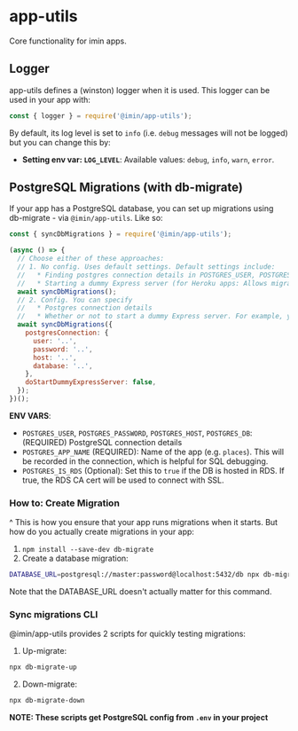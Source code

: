 # app-utils

Core functionality for imin apps.

## Logger

app-utils defines a (winston) logger when it is used. This logger can be used in your app with:

```js
const { logger } = require('@imin/app-utils');
```

By default, its log level is set to `info` (i.e. `debug` messages will not be logged) but you can change this by:

* **Setting env var: `LOG_LEVEL`**: Available values: `debug`, `info`, `warn`, `error`.

## PostgreSQL Migrations (with db-migrate)

If your app has a PostgreSQL database, you can set up migrations using db-migrate - via `@imin/app-utils`. Like so:

```js
const { syncDbMigrations } = require('@imin/app-utils');

(async () => {
  // Choose either of these approaches:
  // 1. No config. Uses default settings. Default settings include:
  //   * Finding postgres connection details in POSTGRES_USER, POSTGRES_PASSWORD, POSTGRES_HOST, POSTGRES_DB env vars.
  //   * Starting a dummy Express server (for Heroku apps: Allows migration to take longer than the Heroku app 30s boot timeout by launching a dummy express server which just returns 404 for all requests. The dummy express server is shut down once the migrations have been synced)
  await syncDbMigrations();
  // 2. Config. You can specify
  //   * Postgres connection details
  //   * Whether or not to start a dummy Express server. For example, you might set this to false if this app is not intended to run on Heroku
  await syncDbMigrations({
    postgresConnection: {
      user: '..',
      password: '..',
      host: '..',
      database: '..',
    },
    doStartDummyExpressServer: false,
  });
})();
```

**ENV VARS**:

* `POSTGRES_USER`, `POSTGRES_PASSWORD`, `POSTGRES_HOST`, `POSTGRES_DB`: (REQUIRED) PostgreSQL connection details
* `POSTGRES_APP_NAME` (REQUIRED): Name of the app (e.g. `places`). This will be recorded in the connection, which is helpful for SQL debugging.
* `POSTGRES_IS_RDS` (Optional): Set this to `true` if the DB is hosted in RDS. If true, the RDS CA cert will be used to connect with SSL.

### How to: Create Migration

^ This is how you ensure that your app runs migrations when it starts. But how do you actually create migrations in your app:

1. `npm install --save-dev db-migrate`
2. Create a database migration:
  ```sh
  DATABASE_URL=postgresql://master:password@localhost:5432/db npx db-migrate create {{ migration-name }} --sql-file
  ```
  Note that the DATABASE_URL doesn't actually matter for this command.

### Sync migrations CLI

@imin/app-utils provides 2 scripts for quickly testing migrations:

1. Up-migrate:

  ```sh
  npx db-migrate-up
  ```
2. Down-migrate:

  ```sh
  npx db-migrate-down
  ```

**NOTE: These scripts get PostgreSQL config from `.env` in your project**
